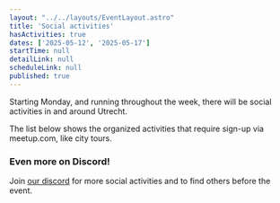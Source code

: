 ```yaml
---
layout: "../../layouts/EventLayout.astro"
title: 'Social activities'
hasActivities: true
dates: ['2025-05-12', '2025-05-17']
startTime: null 
detailLink: null
scheduleLink: null
published: true
---
```


Starting Monday, and running throughout the week, there will be social activities in and around Utrecht.

The list below shows the organized activities that require sign-up via meetup.com, like city tours.

### Even more on Discord!

Join [our discord](https://discord.gg/9ezhugbhAM) for more social activities and to find others before the event.

